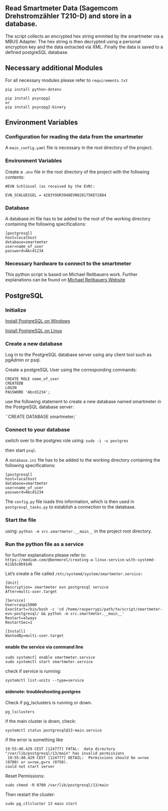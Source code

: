 ## Read Smartmeter Data (Sagemcom Drehstromzähler T210-D) and store in a database.

The script collects an encrypted hex string emmited by the smartmeter via a MBUS Adapter.
The hex string is then decrypted using a personal encryption key and the data extracted via XML.
Finally the data is saved to a defined postgreSQL database.

## Necessary additional Modules

For all necessary modules please refer to `requirements.txt`

```
pip install python-dotenv

pip install psycopg2
or
pip install psycopg2-binary
```

## Environment Variables

### Configuration for reading the data from the smartmeter

A `main_config.yaml` file is necessary in the root directory of the project.

### Environment Variables

Create a `.env` file in the root directory of the project with the following contents:

```
#EVN Schlüssel (as received by the EVN):

EVN_SCHLUESSEL = 4283YOUR3948EVN928175KEY2884

```

### Database

A database.ini file has to be added to the root of the working directory containing the following specifications:

```
[postgresql]
host=localhost
database=smartmeter
user=name_of_user
password=Abcd1234
```

### Necessary hardware to connect to the smartmeter

This python script is based on Michael Reitbauers work.
Further explanations can be found on [Michael Reitbauers Website](https://www.michaelreitbauer.at/sagemcom-t210-d-auslesen-smart-meter-evn/)

## PostgreSQL

### Initialize

[Install PostgreSQL on Windows](https://www.postgresqltutorial.com/postgresql-getting-started/install-postgresql/)

[Install PostgreSQL on Linux](https://www.postgresqltutorial.com/postgresql-getting-started/install-postgresql-linux/)

### Create a new database

Log in to the PostgreSQL database server using any client tool such as pgAdmin or psql.

Create a postgreSQL User using the corresponding commands:

```
CREATE ROLE name_of_user
CREATEDB
LOGIN
PASSWORD 'Abcd1234';
```

use the following statement to create a new database named smartmeter in the PostgreSQL database server:

``CREATE DATABASE smartmeter;`

### Connect to your database

switch over to the postgres role using:
`sudo -i -u postgres`

then start `psql`.

A `database.ini` file has to be added to the working directory containing the following specifications:

```
[postgresql]
host=localhost
database=smartmeter
user=name_of_user
password=Abcd1234
```

The `config.py` file loads this information, which is then used in `postgresql_tasks.py` to establish a connection to the database.

### Start the file

using: `python -m src.smartmeter.__main__` in the project root directory.

### Run the python file as a service

for further explanations please refer to:
`https://medium.com/@benmorel/creating-a-linux-service-with-systemd-611b5c8b91d6`

Let’s create a file called
`/etc/systemd/system/smartmeter.service:`

```
[Unit]
Description= smartmeter evn postgresql service
After=multi-user.target

[Service]
User=raspi5000
ExecStart=/bin/bash -c 'cd /home/rasperrypi/path/to/script/smartmeter-evn-postgresql/ && python -m src.smartmeter.__main__'
Restart=always
RestartSec=1

[Install]
WantedBy=multi-user.target
```

#### enable the service via command line

```
sudo systemctl enable smartmeter.service
sudo systemctl start smartmeter.service
```

check if service is running:

```
systemctl list-units --type=service
```

#### sidenote: troubleshooting postgres

Check if pg_lsclusters is running or down.

```
pg_lsclusters
```

if the main cluster is down, check:

```
systemctl status postgresql@13-main.service
```

if the error is something like

```
19:55:40.429 CEST [124777] FATAL:  data directory "/var/lib/postgresql/13/main" has invalid permissions
 19:55:40.429 CEST [124777] DETAIL:  Permissions should be u=rwx (0700) or u=rwx,g=rx (0750).
could not start server
```

Reset Permissions:

```
sudo chmod -R 0700 /var/lib/postgresql/13/main
```

Then restart the cluster:

```
sudo pg_ctlcluster 13 main start
```
